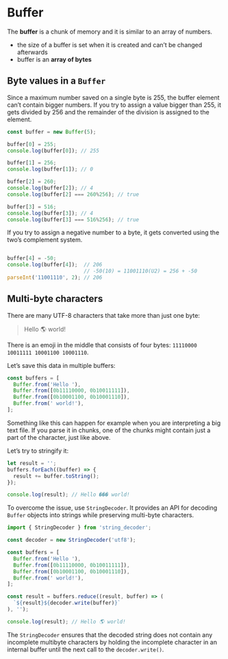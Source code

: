 # Buffer

The **buffer** is a chunk of memory and it is similar to an array of numbers.
- the size of a buffer is set when it is created and can’t be changed afterwards
- buffer is an **array of bytes**

## Byte values in a `Buffer`

Since a maximum number saved on a single byte is 255, the buffer element can’t contain bigger numbers. If you try to assign a value bigger than 255, it gets divided by 256 and the remainder of the division is assigned to the element.

```js
const buffer = new Buffer(5);

buffer[0] = 255;
console.log(buffer[0]); // 255

buffer[1] = 256;
console.log(buffer[1]); // 0

buffer[2] = 260;
console.log(buffer[2]); // 4
console.log(buffer[2] === 260%256); // true

buffer[3] = 516;
console.log(buffer[3]); // 4
console.log(buffer[3] === 516%256); // true
```

If you try to assign a negative number to a byte,
it gets converted using the two’s complement system.

```js

buffer[4] = -50;
console.log(buffer[4]);  // 206
                         // -50(10) = 11001110(U2) = 256 + -50
parseInt('11001110', 2); // 206
```

## Multi-byte characters

There are many UTF-8 characters that take more than just one byte:
> Hello 🌎 world!

There is an emoji in the middle that consists of four bytes: `11110000 10011111 10001100 10001110`.

Let’s save this data in multiple buffers:

```js
const buffers = [
  Buffer.from('Hello '),
  Buffer.from([0b11110000, 0b10011111]),
  Buffer.from([0b10001100, 0b10001110]),
  Buffer.from(' world!'),
];
```

Something like this can happen for example when you are interpreting a big text file. If you parse it in chunks, one of the chunks might contain just a part of the character, just like above.

Let’s try to stringify it:

```js
let result = '';
buffers.forEach((buffer) => {
  result += buffer.toString();
});

console.log(result); // Hello ��� world!
```

To overcome the issue, use `StringDecoder`. It provides an API for decoding `Buffer` objects into strings while preserving multi-byte characters.


```ts
import { StringDecoder } from 'string_decoder';

const decoder = new StringDecoder('utf8');

const buffers = [
  Buffer.from('Hello '),
  Buffer.from([0b11110000, 0b10011111]),
  Buffer.from([0b10001100, 0b10001110]),
  Buffer.from(' world!'),
];

const result = buffers.reduce((result, buffer) => (
  `${result}${decoder.write(buffer)}`
), '');

console.log(result); // Hello 🌎 world!
```

The `StringDecoder` ensures that the decoded string does not contain any incomplete multibyte characters by holding the incomplete character in an internal buffer until the next call to the  `decoder.write()`.


